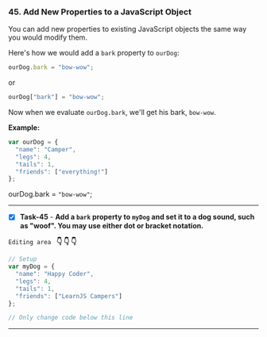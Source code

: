 
### 45. Add New Properties to a JavaScript Object
You can add new properties to existing JavaScript objects the same way you would modify them.

Here's how we would add a `bark` property to `ourDog`:
```js
ourDog.bark = "bow-wow";
```
or
```js
ourDog["bark"] = "bow-wow";
```
Now when we evaluate `ourDog.bark`, we'll get his bark, `bow-wow`.

**Example:**
```js
var ourDog = {
  "name": "Camper",
  "legs": 4,
  "tails": 1,
  "friends": ["everything!"]
};
```
ourDog.bark = `"bow-wow"`;
*******************************************
- [x] **Task-45** - **Add a `bark` property to `myDog` and set it to a dog sound, such as "woof". You may use either dot or bracket notation.**
 


``Editing area `` **:point_down: :point_down: :point_down:**

```js
// Setup
var myDog = {
  "name": "Happy Coder",
  "legs": 4,
  "tails": 1,
  "friends": ["LearnJS Campers"]
};

// Only change code below this line
```
*************************************************************************************

